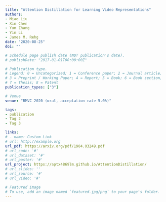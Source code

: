 ```yaml
---
title: "Attention Distillation for Learning Video Representations"
authors:
- Miao Liu
- Xin Chen
- Yun Zhang
- Yin Li
- James M. Rehg
date: "2020-08-25"
doi: ""

# Schedule page publish date (NOT publication's date).
# publishDate: "2017-01-01T00:00:00Z"

# Publication type.
# Legend: 0 = Uncategorized; 1 = Conference paper; 2 = Journal article;
# 3 = Preprint / Working Paper; 4 = Report; 5 = Book; 6 = Book section;
# 7 = Thesis; 8 = Patent
publication_types: ["3"]

# Venue
venue: "BMVC 2020 (oral, acceptation rate 5.0%)"

tags:
- publication
- Tag 2
- Tag 3

links:
# - name: Custom Link
# url: http://example.org
url_pdf: https://arxiv.org/pdf/1904.03249.pdf
# url_code: '#'
# url_dataset: '#'
# url_poster: '#'
url_project: https://aptx4869lm.github.io/AttentionDistillation/
# url_slides: ''
# url_source: '#'
# url_video: '#'

# Featured image
# To use, add an image named `featured.jpg/png` to your page's folder. 
---
```

